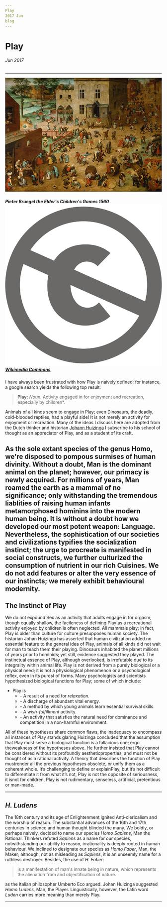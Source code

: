 ```yaml
---
Play
2017 Jun
blog
---
```


# Play

###### Jun 2017

-------------------

![alt-text](../assets/img/play.jpg)

##### Pieter Bruegel the Elder's Children's Games 1560 ![alt-text](../assets/svg/pd.svg) [Wikimedia Commons](https://commons.wikimedia.org/wiki/File:Pieter_Bruegel_the_Elder_-_Children%E2%80%99s_Games_-_Google_Art_Project.jpg)

I have always been frustrated with how Play is naively defined; for instance, a google search yields the following top result:
> **Play:** *Noun.* Activity engaged in for enjoyment and recreation, especially by children*.

Animals of all kinds seem to engage in Play; even Dinosaurs, the deadly, cold-blooded reptiles, had a playful side! It is not merely an activity for enjoyment or recreation. Many of the ideas I discuss here are adopted from the Dutch thinker and historian [Johann Huizinga](https://en.m.wikipedia.org/wiki/Johan_Huizinga) I subscribe to his school of thought as an appreciator of Play, and as a student of its craft.

As the sole extant species of the genus Homo, we're disposed to pompous surmises of human divinity. Without a doubt, Man is the dominant animal on the planet; however, our primacy is newly acquired. For millions of years, Man roamed the earth as a mammal of no significance; only withstanding the tremendous liablities of raising human infants metamorphosed hominins into the modern human being. It is without a doubt how we developed our most potent weapon: Language.
Nevertheless, the sophistication of our societies and civilizations typifies the socialization instinct; the urge to procreate is manifested in social constructs, we further culturized the consumption of nutrient in our rich Cuisines. We do not add features or alter the very essence of our instincts; we merely exhibit behavioural modernity.
---------

## The Instinct of Play

We do not expound Sex as an activity that adults engage in for orgasm; though equally shallow, the facileness of defining Play as a recreational activity enjoyed by children is often neglected. All mammals play; in fact, Play is older than culture for culture presupposes human society. The historian Johan Huizinga has asserted that human civilization added no essential feature to the general idea of Play, animals of all kinds did not wait for man to teach them their playing. Dinosaurs inhabited the planet millions of years prior to hominids; yet still, evidence suggested they played. The instinctual essence of Play, although overlooked, is irrefutable due to its integrality within animal life. Play is not derived from a purely biological or a physical need; it is not a physiological phenomenon or a psychological reflex, even in its purest of forms. Many psychologists and scientists hypothesized biological functions for Play; some of which include:

* Play is
  * \- A result of a need for *relaxation.*
  * \- A discharge of abundant vital energy.
  * \- A method by which young animals learn essential survival skills.
  * \- A *wish-fulfillment* activity.
  * \- An activity that satisfies the natural need for dominance and competition in a non-harmful environment.
  
All of these hypotheses share common flaws, the inadequacy to encompass all instances of Play stands glaring,Huizinga concluded that the assumption that Play must serve a biological function is a fallacious one; ergo theweakness of the hypotheses above. He further insisted that Play cannot be considered without its profoundly aestheticproperties, and must not be thought of as a rational activity. A theory that describes the function of Play mustrender all the previous hypotheses obsolete, or unify them as a coherent whole. It’s challenging to define or explainPlay, but it’s not difficult to differentiate it from what it’s not, Play is not the opposite of seriousness, it isnot for children, Play is not rudimentary, senseless, artificial, pretentious or man-made.

---

## *H. Ludens*

The 18th century and its age of Enlightenment ignited Anti-clericalism and the worship of reason. The substantial advances of the 16th and 17th centuries in science and human thought blinded the many. We boldly, or perhaps naively, decided to name our species *Homo Sapiens*, Man the Rational. Thinkers refuted *Sapiens* as a name for our species, notwithstanding our ability to reason, irrationality is deeply rooted in human behaviour. We inclined to designate our species as *Homo Faber*, Man, the Maker; although, not as misleading as *Sapiens*, it is an unseemly name for a ruthless destroyer. Besides, the use of *H. Faber*:

> is a manifestation of man's innate being in nature, which represents the alienation from and objectification of nature.

as the Italian philosopher Umberto Eco argued. Johan Huizinga suggested *Homo Ludens,* Man, the Player. Linguistically, however, the Latin word *Luden* carries more meaning than merely Play.

---